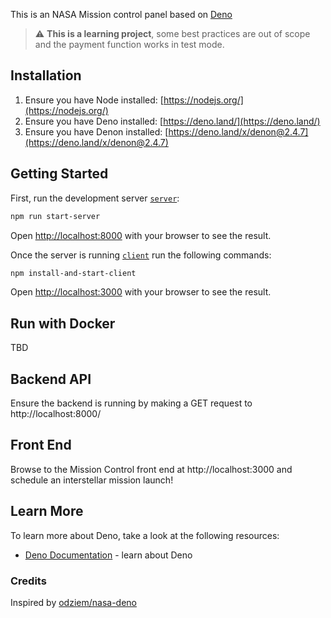This is an NASA Mission control panel based on [Deno](https://deno.land)

> :warning: **This is a learning project**, some best practices are out of scope
> and the payment function works in test mode.

## Installation

1. Ensure you have Node installed: [https://nodejs.org/](https://nodejs.org/)
2. Ensure you have Deno installed: [https://deno.land/](https://deno.land/)
3. Ensure you have Denon installed: [https://deno.land/x/denon@2.4.7](https://deno.land/x/denon@2.4.7)

## Getting Started

First, run the development server [`server`](./server):

```bash
npm run start-server
```

Open [http://localhost:8000](http://localhost:8000) with your browser to see the result.

Once the server is running [`client`](./client) run the following commands:

```bash
npm install-and-start-client
```
Open [http://localhost:3000](http://localhost:3000) with your browser to see the result.

## Run with Docker

TBD

## Backend API

Ensure the backend is running by making a GET request to http://localhost:8000/

## Front End

Browse to the Mission Control front end at http://localhost:3000 and schedule an interstellar mission launch!

## Learn More

To learn more about Deno, take a look at the following resources:

- [Deno Documentation](https://deno.land/manual) - learn about Deno

### Credits 
Inspired by [odziem/nasa-deno](https://github.com/odziem/nasa-deno) 
